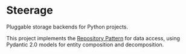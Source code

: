 Steerage
========

Pluggable storage backends for Python projects.

This project implements the [Repository Pattern][repository] for data
access, using Pydantic 2.0 models for entity composition and
decomposition.

[repository]: https://martinfowler.com/eaaCatalog/repository.html
